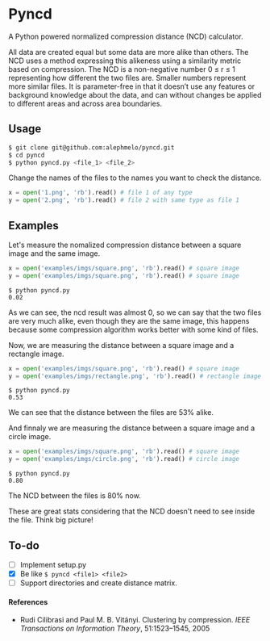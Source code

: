 # Pyncd
A Python powered normalized compression distance (NCD) calculator.

All data are created equal but some data are more alike than others. The NCD uses a method expressing this alikeness
using a similarity metric based on compression. The NCD is a non-negative number 0 ≤ r ≤ 1 representing how different the two files are. Smaller numbers represent more similar files. It is parameter-free in that it doesn’t use any features or background knowledge about the data, and can without changes be applied to different areas and across area boundaries.

## Usage
```bash
$ git clone git@github.com:alephmelo/pyncd.git
$ cd pyncd
$ python pyncd.py <file_1> <file_2>
```

Change the names of the files to the names you want to check the distance.
``` python
x = open('1.png', 'rb').read() # file 1 of any type
y = open('2.png', 'rb').read() # file 2 with same type as file 1
```

## Examples
Let's measure the nomalized compression distance between a square image and the same image.
``` python
x = open('examples/imgs/square.png', 'rb').read() # square image
y = open('examples/imgs/square.png', 'rb').read() # square image
```
```
$ python pyncd.py
0.02
```
As we can see, the ncd result was almost 0, so we can say that the two files are very much alike, even though they are the same image, this happens because some compression algorithm works better with some kind of files. 

Now, we are measuring the distance between a square image and a rectangle image.
``` python
x = open('examples/imgs/square.png', 'rb').read() # square image
y = open('examples/imgs/rectangle.png', 'rb').read() # rectangle image
```
```
$ python pyncd.py
0.53
```
We can see that the distance between the files are 53% alike.

And finnaly we are measuring the distance between a square image and a circle image.
``` python
x = open('examples/imgs/square.png', 'rb').read() # square image
y = open('examples/imgs/circle.png', 'rb').read() # circle image
```
```
$ python pyncd.py
0.80
```
The NCD between the files is 80% now. 

These are great stats considering that the NCD doesn't need to see inside the file. 
Think big picture!

## To-do
- [ ] Implement setup.py
- [x] Be like ```$ pyncd <file1> <file2>```
- [ ] Support directories and create distance matrix. 

#### References
* Rudi Cilibrasi and Paul M. B. Vitányi. Clustering by compression. *IEEE Transactions on Information Theory*, 51:1523–1545, 2005
